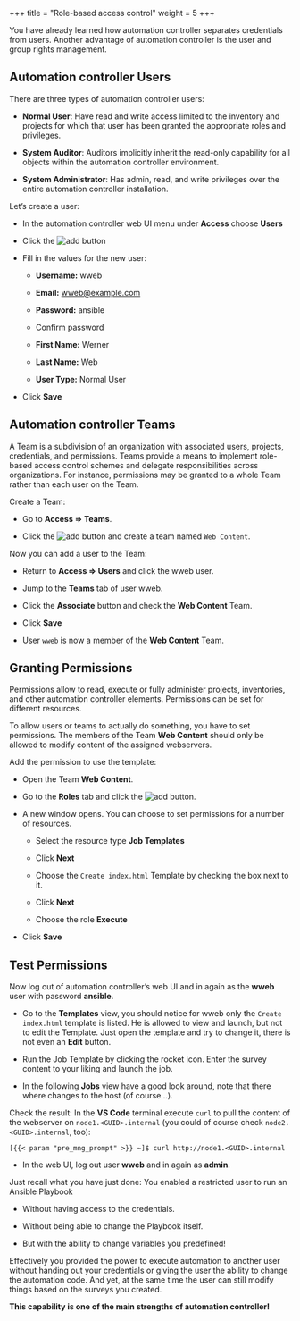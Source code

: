 +++
title = "Role-based access control"
weight = 5
+++

You have already learned how automation controller separates credentials from users. Another advantage of automation controller is the user and group rights management.

## Automation controller Users

There are three types of automation controller users:

- **Normal User**: Have read and write access limited to the inventory and projects for which that user has been granted the appropriate roles and privileges.

- **System Auditor**: Auditors implicitly inherit the read-only capability for all objects within the automation controller environment.

- **System Administrator**: Has admin, read, and write privileges over the entire automation controller installation.

Let’s create a user:

- In the automation controller web UI menu under **Access** choose **Users**

- Click the ![add](../../images/blue_add.png?classes=inline) button

- Fill in the values for the new user:

  - **Username:** wweb

  - **Email:** wweb@example.com

  - **Password:** ansible

  - Confirm password

  - **First Name:** Werner

  - **Last Name:** Web

  - **User Type:** Normal User

- Click **Save**

## Automation controller Teams

A Team is a subdivision of an organization with associated users, projects, credentials, and permissions. Teams provide a means to implement role-based access control schemes and delegate responsibilities across organizations. For instance, permissions may be granted to a whole Team rather than each user on the Team.

Create a Team:

- Go to **Access ⇒ Teams**.

- Click the ![add](../../images/blue_add.png?classes=inline) button and create a team named `Web Content`.

Now you can add a user to the Team:

- Return to **Access ⇒ Users** and click the wweb user.

- Jump to the **Teams** tab of user wweb.

- Click the **Associate** button and check the **Web Content** Team.

- Click **Save**

- User `wweb` is now a member of the **Web Content** Team.

## Granting Permissions

Permissions allow to read, execute or fully administer projects, inventories, and other automation controller elements. Permissions can be set for different resources.

To allow users or teams to actually do something, you have to set permissions. The members of the Team **Web Content** should only be allowed to modify content of the assigned webservers.

Add the permission to use the template:

- Open the Team **Web Content**.

- Go to the **Roles** tab and click the ![add](../../images/blue_add.png?classes=inline) button.

- A new window opens. You can choose to set permissions for a number of resources.

  - Select the resource type **Job Templates**

  - Click **Next**

  - Choose the `Create index.html` Template by checking the box next to it.

  - Click **Next**

  - Choose the role **Execute**

- Click **Save**

## Test Permissions

Now log out of automation controller’s web UI and in again as the **wweb** user with password **ansible**.

- Go to the **Templates** view, you should notice for wweb only the `Create index.html` template is listed. He is allowed to view and launch, but not to edit the Template. Just open the template and try to change it, there is not even an **Edit** button.

- Run the Job Template by clicking the rocket icon. Enter the survey content to your liking and launch the job.

- In the following **Jobs** view have a good look around, note that there where changes to the host (of course…​).

Check the result: In the **VS Code** terminal execute `curl` to pull the content of the webserver on `node1.<GUID>.internal` (you could of course check `node2.<GUID>.internal`, too):

    [{{< param "pre_mng_prompt" >}} ~]$ curl http://node1.<GUID>.internal

- In the web UI, log out user **wweb** and in again as **admin**.

Just recall what you have just done: You enabled a restricted user to run an Ansible Playbook

- Without having access to the credentials.

- Without being able to change the Playbook itself.

- But with the ability to change variables you predefined\!

Effectively you provided the power to execute automation to another user without handing out your credentials or giving the user the ability to change the automation code. And yet, at the same time the user can still modify things based on the surveys you created.

**This capability is one of the main strengths of automation controller\!**
